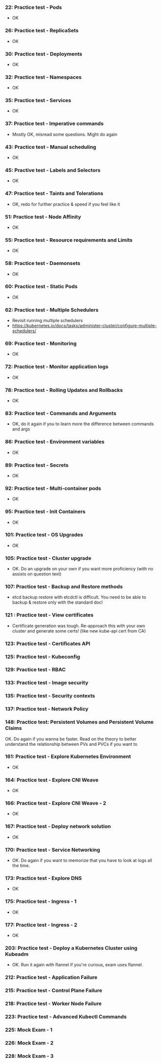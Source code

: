 ### 22: Practice test - Pods
- OK

### 26: Practice test - ReplicaSets
- OK

### 30: Practice test - Deployments
- OK

### 32: Practice test - Namespaces
- OK

### 35: Practice test - Services
- OK

### 37: Practice test - Imperative commands
- Mostly OK, misread some questions. Might do again

### 43: Practice test - Manual scheduling
- OK

### 45: Practive test - Labels and Selectors
- OK

### 47: Practice test - Taints and Tolerations
- OK, redo for further practice & speed if you feel like it

### 51: Practice test - Node Affinity
- OK

### 55: Practice test - Resource requirements and Limits
- OK

### 58: Practice test - Daemonsets
- OK

### 60: Practice test - Static Pods
- OK

### 62: Practice test - Multiple Schedulers
- Revisit running multiple schedulers
- https://kubernetes.io/docs/tasks/administer-cluster/configure-multiple-schedulers/

### 69: Practice test - Monitoring
- OK

### 72: Practice test - Monitor application logs
- OK

### 78: Practice test - Rolling Updates and Rollbacks 
- OK

### 83: Practice test - Commands and Arguments
- OK, do it again if you to learn more the difference between commands and args

### 86: Practice test - Environment variables
- OK

### 89: Practice test - Secrets
- OK 

### 92: Practice test - Multi-container pods
- OK

### 95: Practice test - Init Containers
- OK

### 101: Practice test - OS Upgrades
- OK

### 105: Practice test - Cluster upgrade
- OK. Do an upgrade on your own if you want more proficiency (with no assists on question text)

### 107: Practice test - Backup and Restore methods
- etcd backup restore with etcdctl is difficult. You need to be able to backup & restore only with the standard doc!

### 121 : Practice test - View certificates
- Certificate generation was tough. Re-approach this with your own cluster and generate some certs! (like new kube-api cert from CA)

### 123: Practice test - Certificates API

### 125: Practice test - Kubeconfig

### 129: Practice test - RBAC

### 133: Practice test - Image security

### 135: Practice test - Security contexts

### 137: Practice test - Network Policy

### 148: Practice test: Persistent Volumes and Persistent Volume Claims
OK. Do again if you wanna be faster. Read on the theory to better understand the relationship between PVs and PVCs if you want to

### 161: Practice test - Explore Kubernetes Environment
- OK

### 164: Practice test - Explore CNI Weave
- OK

### 166: Practice test - Explore CNI Weave - 2
- OK

### 167: Practice test - Deploy network solution
- OK

### 170: Practice test - Service Networking
- OK. Do again if you want to memorize that you have to look at logs all the time.

### 173: Practice test - Explore DNS
- OK

### 175: Practice test - Ingress - 1
- OK

### 177: Practice test - Ingress - 2
- OK

### 203: Practice test - Deploy a Kubernetes Cluster using Kubeadm
- OK. Run it again with flannel if you're curious, exam uses flannel.

### 212: Practice test - Application Failure

### 215: Practice test - Control Plane Failure

### 218: Practice test - Worker Node Failure

### 223: Practice test - Advanced Kubectl Commands

### 225: Mock Exam - 1

### 226: Mock Exam - 2

### 228: Mock Exam - 3
